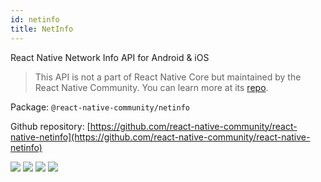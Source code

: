 ```yaml
---
id: netinfo
title: NetInfo
---
```


React Native Network Info API for Android & iOS

> This API is not a part of React Native Core but maintained by the React Native Community. You can learn more at its [repo](https://github.com/react-native-community/react-native-netinfo).

Package: `@react-native-community/netinfo`

Github repository: [https://github.com/react-native-community/react-native-netinfo](https://github.com/react-native-community/react-native-netinfo)

<div class="docs_badges">
<img src="https://img.shields.io/github/stars/react-native-community/react-native-netinfo?style=social" />
<img src="https://img.shields.io/github/issues-pr-raw/react-native-community/react-native-netinfo" />
<img src="https://img.shields.io/github/issues-raw/react-native-community/react-native-netinfo" />
<img src="https://img.shields.io/npm/v/@react-native-community/netinfo" />
</div>
